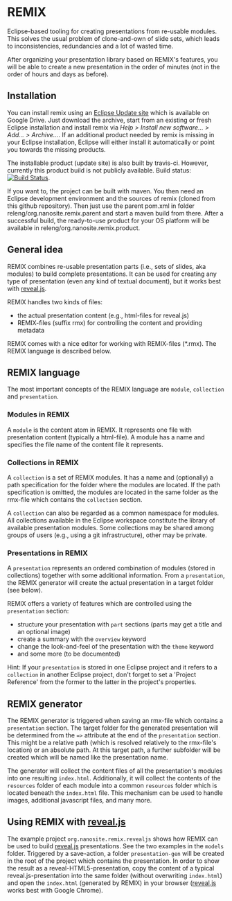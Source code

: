REMIX
=====

Eclipse-based tooling for creating presentations from re-usable modules.
This solves the usual problem of clone-and-own of slide sets, which leads
to inconsistencies, redundancies and a lot of wasted time.

After organizing your presentation library based on REMIX's features,
you will be able to create a new presentation in the order of minutes
(not in the order of hours and days as before).


## Installation

You can install remix using an [Eclipse Update site](https://drive.google.com/folderview?id=0B7JseVbR6jvhOXFnRXYyM0k3Qmc&usp=sharing)
which is available on Google Drive. Just download the archive, start from an
existing or fresh Eclipse installation and install remix via
<em>Help > Install new software... > Add... > Archive...</em>.
If an additional product needed by remix is missing in your Eclipse installation,
Eclipse will either install it automatically or point you towards the missing products.

The installable product (update site) is also built by travis-ci.
However, currently this product build is not publicly available. 
Build status: [![Build Status](https://travis-ci.org/kbirken/remix.png?branch=master)](https://travis-ci.org/kbirken/remix).

If you want to, the project can be built with maven.
You then need an Eclipse development environment and the sources of remix
(cloned from this github repository).
Then just use the parent pom.xml in folder releng/org.nanosite.remix.parent
and start a maven build from there. After a successful build, the ready-to-use
product for your OS platform will be available in releng/org.nanosite.remix.product.


## General idea

REMIX combines re-usable presentation parts (i.e., sets of slides, aka modules)
to build complete presentations. It can be used for creating any type of presentation
(even any kind of textual document), but it works best with [reveal.js](http://lab.hakim.se/reveal-js/).

REMIX handles two kinds of files:
- the actual presentation content (e.g., html-files for reveal.js)
- REMIX-files (suffix rmx) for controlling the content and providing metadata

REMIX comes with a nice editor for working with REMIX-files (*.rmx).
The REMIX language is described below.


## REMIX language

The most important concepts of the REMIX language are
<code>module</code>, <code>collection</code> and <code>presentation</code>.

### Modules in REMIX

A <code>module</code> is the content atom in REMIX. It represents
one file with presentation content (typically a html-file). A module
has a name and specifies the file name of the content file it represents.


### Collections in REMIX

A <code>collection</code> is a set of REMIX modules. It has a name and
(optionally) a path specification for the folder where the modules are located.
If the path specification is omitted, the modules are located in the same
folder as the rmx-file which contains the <code>collection</code> section.

A <code>collection</code> can also be regarded as a common namespace for 
modules. All collections available in the Eclipse workspace constitute
the library of available presentation modules. Some collections may be shared
among groups of users (e.g., using a git infrastructure), other may be private.


### Presentations in REMIX

A <code>presentation</code> represents an ordered combination of modules
(stored in collections) together with some additional information.
From a <code>presentation</code>, the REMIX generator will create the actual
presentation in a target folder (see below).

REMIX offers a variety of features which are controlled using the 
<code>presentation</code> section:
- structure your presentation with <code>part</code> sections
  (parts may get a title and an optional image)
- create a summary with the <code>overview</code> keyword
- change the look-and-feel of the presentation with the <code>theme</code> keyword
- and some more (to be documented)

Hint: If your <code>presentation</code> is stored in one Eclipse project
and it refers to a <code>collection</code> in another Eclipse project,
don't forget to set a 'Project Reference' from the former to the latter in 
the project's properties.


## REMIX generator

The REMIX generator is triggered when saving an rmx-file which contains
a <code>presentation</code> section. The target folder for the 
generated presentation will be determined from the <code>=></code> attribute
at the end of the <code>presentation</code> section. This might be a relative path
(which is resolved relatively to the rmx-file's location) or an absolute path.
At this target path, a further subfolder will be created which will be named
like the presentation name.

The generator will collect the content files of
all the presentation's modules into one resulting <code>index.html</code>.
Additionally, it will collect the contents of the <code>resources</code>
folder of each module into a common <code>resources</code> folder which is
located beneath the <code>index.html</code> file. This mechanism can be used
to handle images, additional javascript files, and many more.


## Using REMIX with [reveal.js](http://lab.hakim.se/reveal-js/)

The example project <code>org.nanosite.remix.revealjs</code> shows how
REMIX can be used to build [reveal.js](http://lab.hakim.se/reveal-js/)
presentations.
See the two examples in the <code>models</code> folder.
Triggered by a save-action, a folder <code>presentation-gen</code>
will be created in the root of the project which contains the presentation.
In order to show the result as a reveal-HTML5-presentation, copy the
content of a typical reveal.js-presentation into the same folder
(without overwriting <code>index.html</code>) and open
the <code>index.html</code> (generated by REMIX) in your browser
([reveal.js](http://lab.hakim.se/reveal-js/) works best with Google Chrome).

